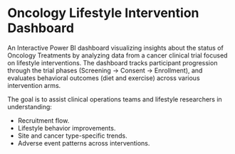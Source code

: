 # Oncology Lifestyle Intervention Dashboard
An Interactive Power BI dashboard visualizing insights about the status of Oncology Treatments by analyzing data from a cancer clinical trial focused on lifestyle interventions. The dashboard tracks participant progression through the trial phases (Screening → Consent → Enrollment), and evaluates behavioral outcomes (diet and exercise) across various intervention arms.

The goal is to assist clinical operations teams and lifestyle researchers in understanding:

- Recruitment flow.
- Lifestyle behavior improvements.
- Site and cancer type-specific trends.
- Adverse event patterns across interventions.

